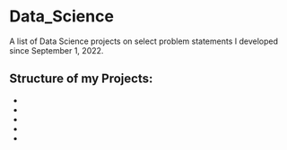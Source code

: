 # Data_Science
A list of Data Science projects on select problem statements I developed since September 1, 2022.
## Structure of my Projects:
*
*
*
*
*
